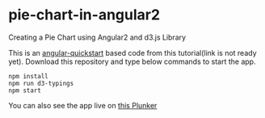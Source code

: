 # pie-chart-in-angular2
Creating a Pie Chart using Angular2 and d3.js Library

This is an [angular-quickstart](https://github.com/angular/quickstart) based code from this tutorial(link is not ready yet). Download this repository and type below commands to start the app.
```
npm install
npm run d3-typings
npm start
```
You can also see the app live on [this Plunker](https://embed.plnkr.co/EoOdyCFGZZVHAFhYRA18/)
